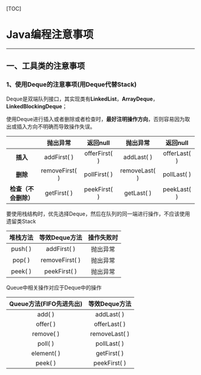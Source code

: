 [TOC]

#  Java编程注意事项

------

##  一、工具类的注意事项

###  1、使用Deque的注意事项(用Deque代替Stack)

Deque是双端队列接口，其实现类有**LinkedList**，**ArrayDeque**，**LinkedBlockingDeque**；

使用Deque进行插入或者删除或者检查时，**最好注明操作方向**，否则容易因为取出或插入方向不明确而导致操作失误。

|                      |    抛出异常    |   返回null    |   抛出异常    |   返回null   |
| :------------------: | :------------: | :-----------: | :-----------: | :----------: |
|       **插入**       |  addFirst( )   | offerFirst( ) |  addLast( )   | offerLast( ) |
|       **删除**       | removeFirst( ) | pollFirst( )  | removeLast( ) | pollLast( )  |
| **检查（不会删除）** |  getFirst( )   | peekFirst( )  |  getLast( )   | peekLast( )  |

要使用栈结构时，优先选择Deque，然后在队列的同一端进行操作，不应该使用遗留类Stack

| 堆栈方法 | 等效Deque方法  | 操作失败时 |
| :------: | :------------: | :--------: |
| push( )  |  addFirst( )   |  抛出异常  |
|  pop( )  | removeFirst( ) |  抛出异常  |
| peek( )  |  peekFirst( )  |  抛出异常  |

Queue中相关操作对应于Deque中的操作

| Queue方法(FIFO先进先出) | 等效Deque方法 |
| :---------------------: | :-----------: |
|         add( )          |  addLast( )   |
|        offer( )         | offerLast( )  |
|        remove( )        | removeLast( ) |
|         poll( )         |  pollLast( )  |
|       element( )        |  getFirst( )  |
|         peek( )         | peekFirst( )  |







